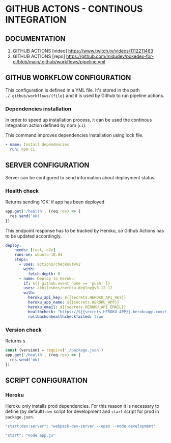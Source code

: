 # GITHUB ACTONS - CONTINOUS INTEGRATION

## DOCUMENTATION
1. GITHUB ACTIONS [video] https://www.twitch.tv/videos/1112211463
2. GITHUB ACTIONS [repo]  https://github.com/midudev/pokedex-for-ci/blob/main/.github/workflows/pipeline.yml


## GITHUB WORKFLOW CONFIGURATION
This configuration is defined in a YML file. It's stored in the path `./.github/workflows/{file}` and it is used by Github to run pipeline actions.
### Dependencies installation
In order to speed up installation process, it can be used the continous integration action defined by npm (`ci`).

This command improves dependencies installation using lock file.
```yaml
- name: Install dependencies
  run: npm ci
``` 

## SERVER CONFIGURATION
Server can be configured to send information about deployment status.
### Health check
Returns sending 'OK' if app has been deployed 
```javascript
app.get('/health', (req.res) => {
  res.send('ok)
})
```
This endpoint response has to be tracked by Heroku, so Github Actions has to be updated accordingly.
```yaml
deploy:
    needs: [test, e2e]
    runs-on: ubuntu-18.04
    steps:
      - uses: actions/checkout@v2
        with:
          fetch-depth: 0
      - name: Deploy to Heroku
        if: ${{ github.event_name == 'push' }}
        uses: akhileshns/heroku-deploy@v3.12.12
        with:
          heroku_api_key: ${{secrets.HEROKU_API_KEY}}
          heroku_app_name: ${{secrets.HEROKU_APP}}
          heroku_email: ${{secrets.HEROKU_API_EMAIL}}
          healthcheck: "https://${{secrets.HEROKU_APP}}.herokuapp.com/health"
          rollbackonhealthcheckfailed: true
``` 


### Version check
Returns s
```javascript
const {version} = require('./package.json')
app.get('/health', (req.res) => {
  res.send('ok)
})
```

## SCRIPT CONFIGURATION
### Heroku
Heroku only installs prod dependencies. For this reason it is necessary to define (by default) `dev` script for development and `start` script for prod in `package.json`.
```javascript
"start:dev:server": "webpack-dev-server --open --mode development"
```
```javascript
"start": "node app.js"
```
